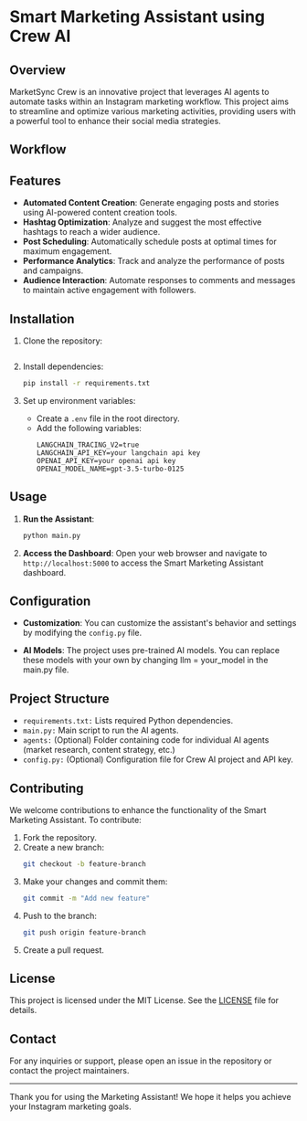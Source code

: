 # Smart Marketing Assistant using Crew AI

## Overview
MarketSync Crew is an innovative project that leverages AI agents to automate tasks within an Instagram marketing workflow. This project aims to streamline and optimize various marketing activities, providing users with a powerful tool to enhance their social media strategies.

## Workflow
## Features
- **Automated Content Creation**: Generate engaging posts and stories using AI-powered content creation tools.
- **Hashtag Optimization**: Analyze and suggest the most effective hashtags to reach a wider audience.
- **Post Scheduling**: Automatically schedule posts at optimal times for maximum engagement.
- **Performance Analytics**: Track and analyze the performance of posts and campaigns.
- **Audience Interaction**: Automate responses to comments and messages to maintain active engagement with followers.

## Installation

1. Clone the repository:
   ```bash
   ```

2. Install dependencies:
   ```bash
   pip install -r requirements.txt
   ```

3. Set up environment variables:
   - Create a `.env` file in the root directory.
   - Add the following variables:
     ```
     LANGCHAIN_TRACING_V2=true
     LANGCHAIN_API_KEY=your langchain api key
     OPENAI_API_KEY=your openai api key
     OPENAI_MODEL_NAME=gpt-3.5-turbo-0125
     ```

## Usage

1. **Run the Assistant**:
   ```bash
   python main.py
   ```

2. **Access the Dashboard**:
   Open your web browser and navigate to `http://localhost:5000` to access the Smart Marketing Assistant dashboard.

## Configuration

- **Customization**:
  You can customize the assistant's behavior and settings by modifying the `config.py` file.

- **AI Models**:
  The project uses pre-trained AI models. You can replace these models with your own by changing llm = your_model in the main.py file.

## Project Structure
- `requirements.txt:` Lists required Python dependencies.
- `main.py:` Main script to run the AI agents.
- `agents:` (Optional) Folder containing code for individual AI agents (market research, content strategy, etc.)
- `config.py:` (Optional) Configuration file for Crew AI project and API key.

## Contributing

We welcome contributions to enhance the functionality of the Smart Marketing Assistant. To contribute:

1. Fork the repository.
2. Create a new branch:
   ```bash
   git checkout -b feature-branch
   ```
3. Make your changes and commit them:
   ```bash
   git commit -m "Add new feature"
   ```
4. Push to the branch:
   ```bash
   git push origin feature-branch
   ```
5. Create a pull request.

## License

This project is licensed under the MIT License. See the [LICENSE](LICENSE) file for details.

## Contact

For any inquiries or support, please open an issue in the repository or contact the project maintainers.

---

Thank you for using the  Marketing Assistant! We hope it helps you achieve your Instagram marketing goals.
